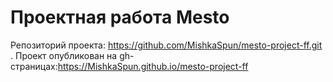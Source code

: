 # Проектная работа Mesto
Репозиторий проекта: https://github.com/MishkaSpun/mesto-project-ff.git .
Проект опубликован на gh-страницах:https://MishkaSpun.github.io/mesto-project-ff
